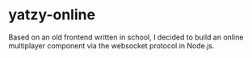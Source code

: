 # yatzy-online
Based on an old frontend written in school, I decided to build an online multiplayer component via the websocket protocol in Node.js.
